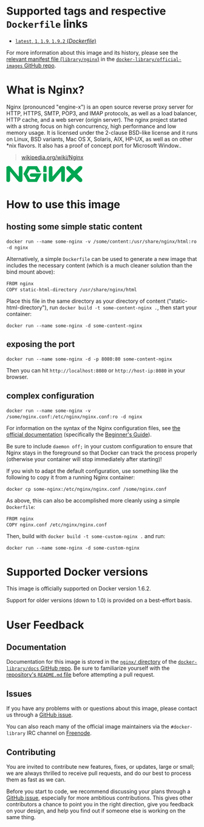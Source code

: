 # Supported tags and respective `Dockerfile` links

-	[`latest`, `1`, `1.9`, `1.9.2` (*Dockerfile*)](https://github.com/nginxinc/docker-nginx/blob/1eea9f7d082dff426e7923a90138de804038266d/Dockerfile)

For more information about this image and its history, please see the [relevant manifest file (`library/nginx`)](https://github.com/docker-library/official-images/blob/master/library/nginx) in the [`docker-library/official-images` GitHub repo](https://github.com/docker-library/official-images).

# What is Nginx?

Nginx (pronounced "engine-x") is an open source reverse proxy server for HTTP, HTTPS, SMTP, POP3, and IMAP protocols, as well as a load balancer, HTTP cache, and a web server (origin server). The nginx project started with a strong focus on high concurrency, high performance and low memory usage. It is licensed under the 2-clause BSD-like license and it runs on Linux, BSD variants, Mac OS X, Solaris, AIX, HP-UX, as well as on other *nix flavors. It also has a proof of concept port for Microsoft Window..

> [wikipedia.org/wiki/Nginx](https://en.wikipedia.org/wiki/Nginx)

![logo](https://raw.githubusercontent.com/docker-library/docs/master/nginx/logo.png)

# How to use this image

## hosting some simple static content

	docker run --name some-nginx -v /some/content:/usr/share/nginx/html:ro -d nginx

Alternatively, a simple `Dockerfile` can be used to generate a new image that includes the necessary content (which is a much cleaner solution than the bind mount above):

	FROM nginx
	COPY static-html-directory /usr/share/nginx/html

Place this file in the same directory as your directory of content ("static-html-directory"), run `docker build -t some-content-nginx .`, then start your container:

	docker run --name some-nginx -d some-content-nginx

## exposing the port

	docker run --name some-nginx -d -p 8080:80 some-content-nginx

Then you can hit `http://localhost:8080` or `http://host-ip:8080` in your browser.

## complex configuration

	docker run --name some-nginx -v /some/nginx.conf:/etc/nginx/nginx.conf:ro -d nginx

For information on the syntax of the Nginx configuration files, see [the official documentation](http://nginx.org/en/docs/) (specifically the [Beginner's Guide](http://nginx.org/en/docs/beginners_guide.html#conf_structure)).

Be sure to include `daemon off;` in your custom configuration to ensure that Nginx stays in the foreground so that Docker can track the process properly (otherwise your container will stop immediately after starting)!

If you wish to adapt the default configuration, use something like the following to copy it from a running Nginx container:

	docker cp some-nginx:/etc/nginx/nginx.conf /some/nginx.conf

As above, this can also be accomplished more cleanly using a simple `Dockerfile`:

	FROM nginx
	COPY nginx.conf /etc/nginx/nginx.conf

Then, build with `docker build -t some-custom-nginx .` and run:

	docker run --name some-nginx -d some-custom-nginx

# Supported Docker versions

This image is officially supported on Docker version 1.6.2.

Support for older versions (down to 1.0) is provided on a best-effort basis.

# User Feedback

## Documentation

Documentation for this image is stored in the [`nginx/` directory](https://github.com/docker-library/docs/tree/master/nginx) of the [`docker-library/docs` GitHub repo](https://github.com/docker-library/docs). Be sure to familiarize yourself with the [repository's `README.md` file](https://github.com/docker-library/docs/blob/master/README.md) before attempting a pull request.

## Issues

If you have any problems with or questions about this image, please contact us through a [GitHub issue](https://github.com/nginxinc/docker-nginx/issues).

You can also reach many of the official image maintainers via the `#docker-library` IRC channel on [Freenode](https://freenode.net).

## Contributing

You are invited to contribute new features, fixes, or updates, large or small; we are always thrilled to receive pull requests, and do our best to process them as fast as we can.

Before you start to code, we recommend discussing your plans through a [GitHub issue](https://github.com/nginxinc/docker-nginx/issues), especially for more ambitious contributions. This gives other contributors a chance to point you in the right direction, give you feedback on your design, and help you find out if someone else is working on the same thing.

